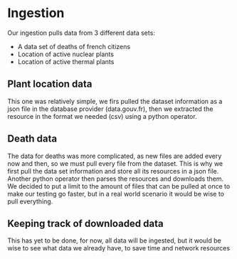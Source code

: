 # Ingestion

Our ingestion pulls data from 3 different data sets: 
- A data set of deaths of french citizens
- Location of active nuclear plants
- Location of active thermal plants

## Plant location data

This one was relatively simple, we firs pulled the dataset information as a json file in the database provider (data.gouv.fr), then we extracted the resource in the format we needed (csv) using a python operator.

## Death data

The data for deaths was more complicated, as new files are added every now and then, so we must pull every file from the dataset. This is why we first pull the data set information and store all its resources in a json file. Another python operator then parses the resources and downloads them. 
We decided to put a limit to the amount of files that can be pulled at once to make our testing go faster, but in a real world scenario it would be wise to pull everything.

## Keeping track of downloaded data

This has yet to be done, for now, all data will be ingested, but it would be wise to see what data we already have, to save time and network resources